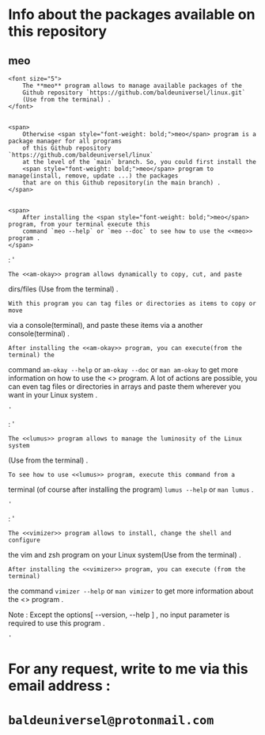 # Info about the packages available on this repository

## meo

    <font size="5">
        The **meo** program allows to manage available packages of the
        Github repository `https://github.com/baldeuniversel/linux.git`
        (Use from the terminal) .
    </font>


    <span>
        Otherwise <span style="font-weight: bold;">meo</span> program is a package manager for all programs
        of this Github repository `https://github.com/baldeuniversel/linux`
        at the level of the `main` branch. So, you could first install the
        <span style="font-weight: bold;">meo</span> program to manage(install, remove, update ...) the packages
        that are on this Github repository(in the main branch) .
    </span>


    <span>
        After installing the <span style="font-weight: bold;">meo</span> program, from your terminal execute this
        command `meo --help` or `meo --doc` to see how to use the <<meo>> program .
    </span>






:   ' 

    The <<am-okay>> program allows dynamically to copy, cut, and paste 
dirs/files (Use from the terminal) .

    With this program you can tag files or directories as items to copy or move 
via a console(terminal), and paste these items via a another console(terminal) .

    After installing the <<am-okay>> program, you can execute(from the terminal) the 
command `am-okay --help` or `am-okay --doc` or `man am-okay` to get more information 
on how to use the <<am-okay>> program. A lot of actions are possible, you can even tag 
files or directories in arrays and paste them wherever you want in your Linux system .

    '





:   '

    The <<lumus>> program allows to manage the luminosity of the Linux system 
(Use from the terminal) .

    To see how to use <<lumus>> program, execute this command from a 
terminal (of course after installing the program) `lumus --help` or `man lumus` .

    '





:   '

    The <<vimizer>> program allows to install, change the shell and configure 
the vim and zsh program on your Linux system(Use from the terminal) .

    After installing the <<vimizer>> program, you can execute (from the terminal) 
the command `vimizer --help` or `man vimizer` to get more information about the 
<<vimizer>> program .

Note : Except the options[ --version, --help ] , no input parameter is required 
to use this program .

    '





#####
#####
#####
#
#   For any request, write to me via this email address : 
# `baldeuniversel@protonmail.com`
#
#####
#####
#####
